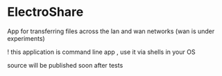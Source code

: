 # ElectroShare
App for transferring files across the lan and wan networks (wan is under experiments)

! this application is command line app , use it via shells in your OS

source will be published soon after tests
